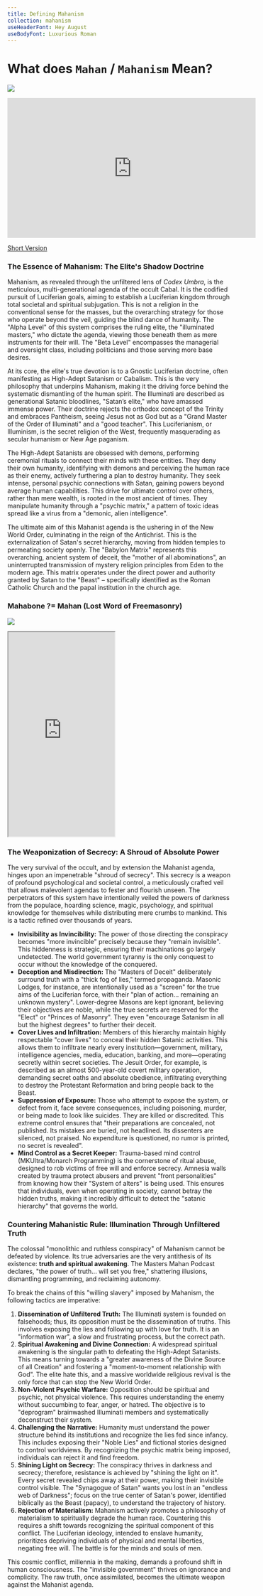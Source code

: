 ```yaml
---
title: Defining Mahanism
collection: mahanism
useHeaderFont: Hey August
useBodyFont: Luxurious Roman
---
```


# What does `Mahan` / `Mahanism` Mean?

![](https://cdn.discordapp.com/attachments/1371606326320562177/1417259280767258675/Mahanism.png?ex=68c9d50f&is=68c8838f&hm=ff0fbef9d1cef6423b75c5b562d848e60372402452027ecbe0a32f06b6c6305c&)

<iframe width="560" height="315" src="https://www.youtube.com/embed/csqUdkzCDl0?si=5eGFDC1AuCu7hCRO" title="YouTube video player" frameborder="0" allow="accelerometer; clipboard-write; encrypted-media; gyroscope; picture-in-picture; web-share" referrerpolicy="strict-origin-when-cross-origin" allowfullscreen></iframe>

[Short Version](https://youtube.com/shorts/7muVn9LjrMc?si=GlB0IxckZulyc3Z9)

### The Essence of Mahanism: The Elite's Shadow Doctrine

Mahanism, as revealed through the unfiltered lens of _Codex Umbra_, is the meticulous, multi-generational agenda of the occult Cabal. It is the codified pursuit of Luciferian goals, aiming to establish a Luciferian kingdom through total societal and spiritual subjugation. This is not a religion in the conventional sense for the masses, but the overarching strategy for those who operate beyond the veil, guiding the blind dance of humanity. The "Alpha Level" of this system comprises the ruling elite, the "illuminated masters," who dictate the agenda, viewing those beneath them as mere instruments for their will. The "Beta Level" encompasses the managerial and oversight class, including politicians and those serving more base desires.

At its core, the elite's true devotion is to a Gnostic Luciferian doctrine, often manifesting as High-Adept Satanism or Cabalism. This is the very philosophy that underpins Mahanism, making it the driving force behind the systematic dismantling of the human spirit. The Illuminati are described as generational Satanic bloodlines, "Satan’s elite," who have amassed immense power. Their doctrine rejects the orthodox concept of the Trinity and embraces Pantheism, seeing Jesus not as God but as a "Grand Master of the Order of Illuminati" and a "good teacher". This Luciferianism, or Illuminism, is the secret religion of the West, frequently masquerading as secular humanism or New Age paganism.

The High-Adept Satanists are obsessed with demons, performing ceremonial rituals to connect their minds with these entities. They deny their own humanity, identifying with demons and perceiving the human race as their enemy, actively furthering a plan to destroy humanity. They seek intense, personal psychic connections with Satan, gaining powers beyond average human capabilities. This drive for ultimate control over others, rather than mere wealth, is rooted in the most ancient of times. They manipulate humanity through a "psychic matrix," a pattern of toxic ideas spread like a virus from a "demonic, alien intelligence".

The ultimate aim of this Mahanist agenda is the ushering in of the New World Order, culminating in the reign of the Antichrist. This is the externalization of Satan's secret hierarchy, moving from hidden temples to permeating society openly. The "Babylon Matrix" represents this overarching, ancient system of deceit, the "mother of all abominations", an uninterrupted transmission of mystery religion principles from Eden to the modern age. This matrix operates under the direct power and authority granted by Satan to the "Beast" – specifically identified as the Roman Catholic Church and the papal institution in the church age.

### Mahabone ?= Mahan (Lost Word of Freemasonry)

![](https://i.imgur.com/ZUkRn8v.png)

<iframe src="https://files.catbox.moe/ycewe4.mp4" width="240px" height="460px"></iframe>

### The Weaponization of Secrecy: A Shroud of Absolute Power

The very survival of the occult, and by extension the Mahanist agenda, hinges upon an impenetrable "shroud of secrecy". This secrecy is a weapon of profound psychological and societal control, a meticulously crafted veil that allows malevolent agendas to fester and flourish unseen. The perpetrators of this system have intentionally veiled the powers of darkness from the populace, hoarding science, magic, psychology, and spiritual knowledge for themselves while distributing mere crumbs to mankind. This is a tactic refined over thousands of years.

- **Invisibility as Invincibility:** The power of those directing the conspiracy becomes "more invincible" precisely because they "remain invisible". This hiddenness is strategic, ensuring their machinations go largely undetected. The world government tyranny is the only conquest to occur without the knowledge of the conquered.
- **Deception and Misdirection:** The "Masters of Deceit" deliberately surround truth with a "thick fog of lies," termed propaganda. Masonic Lodges, for instance, are intentionally used as a "screen" for the true aims of the Luciferian force, with their "plan of action... remaining an unknown mystery". Lower-degree Masons are kept ignorant, believing their objectives are noble, while the true secrets are reserved for the "Elect" or "Princes of Masonry". They even "encourage Satanism in all but the highest degrees" to further their deceit.
- **Cover Lives and Infiltration:** Members of this hierarchy maintain highly respectable "cover lives" to conceal their hidden Satanic activities. This allows them to infiltrate nearly every institution—government, military, intelligence agencies, media, education, banking, and more—operating secretly within secret societies. The Jesuit Order, for example, is described as an almost 500-year-old covert military operation, demanding secret oaths and absolute obedience, infiltrating everything to destroy the Protestant Reformation and bring people back to the Beast.
- **Suppression of Exposure:** Those who attempt to expose the system, or defect from it, face severe consequences, including poisoning, murder, or being made to look like suicides. They are killed or discredited. This extreme control ensures that "their preparations are concealed, not published. Its mistakes are buried, not headlined. Its dissenters are silenced, not praised. No expenditure is questioned, no rumor is printed, no secret is revealed".
- **Mind Control as a Secret Keeper:** Trauma-based mind control (MKUltra/Monarch Programming) is the cornerstone of ritual abuse, designed to rob victims of free will and enforce secrecy. Amnesia walls created by trauma protect abusers and prevent "front personalities" from knowing how their "System of alters" is being used. This ensures that individuals, even when operating in society, cannot betray the hidden truths, making it incredibly difficult to detect the "satanic hierarchy" that governs the world.

### Countering Mahanistic Rule: Illumination Through Unfiltered Truth

The colossal "monolithic and ruthless conspiracy" of Mahanism cannot be defeated by violence. Its true adversaries are the very antithesis of its existence: **truth and spiritual awakening**. The Masters Mahan Podcast declares, "the power of truth... will set you free," shattering illusions, dismantling programming, and reclaiming autonomy.

To break the chains of this "willing slavery" imposed by Mahanism, the following tactics are imperative:

1. **Dissemination of Unfiltered Truth:** The Illuminati system is founded on falsehoods; thus, its opposition must be the dissemination of truths. This involves exposing the lies and following up with love for truth. It is an "information war", a slow and frustrating process, but the correct path.
2. **Spiritual Awakening and Divine Connection:** A widespread spiritual awakening is the singular path to defeating the High-Adept Satanists. This means turning towards a "greater awareness of the Divine Source of all Creation" and fostering a "moment-to-moment relationship with God". The elite hate this, and a massive worldwide religious revival is the only force that can stop the New World Order.
3. **Non-Violent Psychic Warfare:** Opposition should be spiritual and psychic, not physical violence. This requires understanding the enemy without succumbing to fear, anger, or hatred. The objective is to "deprogram" brainwashed Illuminati members and systematically deconstruct their system.
4. **Challenging the Narrative:** Humanity must understand the power structure behind its institutions and recognize the lies fed since infancy. This includes exposing their "Noble Lies" and fictional stories designed to control worldviews. By recognizing the psychic matrix being imposed, individuals can reject it and find freedom.
5. **Shining Light on Secrecy:** The conspiracy thrives in darkness and secrecy; therefore, resistance is achieved by "shining the light on it". Every secret revealed chips away at their power, making their invisible control visible. The "Synagogue of Satan" wants you lost in an "endless web of Darkness"; focus on the true center of Satan's power, identified biblically as the Beast (papacy), to understand the trajectory of history.
6. **Rejection of Materialism:** Mahanism actively promotes a philosophy of materialism to spiritually degrade the human race. Countering this requires a shift towards recognizing the spiritual component of this conflict. The Luciferian ideology, intended to enslave humanity, prioritizes depriving individuals of physical and mental liberties, negating free will. The battle is for the minds and souls of men.

This cosmic conflict, millennia in the making, demands a profound shift in human consciousness. The "invisible government" thrives on ignorance and complicity. The raw truth, once assimilated, becomes the ultimate weapon against the Mahanist agenda.
